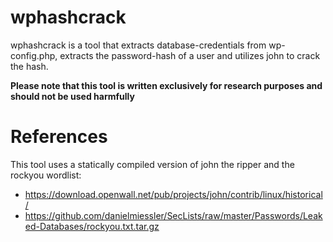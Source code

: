 # wphashcrack

wphashcrack is a tool that extracts database-credentials from wp-config.php, extracts the password-hash of a user and utilizes john to crack the hash.

**Please note that this tool is written exclusively for research purposes and should not be used harmfully**

# References

This tool uses a statically compiled version of john the ripper and the rockyou wordlist:

- https://download.openwall.net/pub/projects/john/contrib/linux/historical/
- https://github.com/danielmiessler/SecLists/raw/master/Passwords/Leaked-Databases/rockyou.txt.tar.gz
